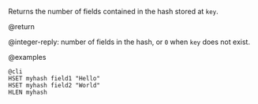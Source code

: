 Returns the number of fields contained in the hash stored at `key`.

@return

@integer-reply: number of fields in the hash, or `0` when `key` does not exist.

@examples

    @cli
    HSET myhash field1 "Hello"
    HSET myhash field2 "World"
    HLEN myhash

